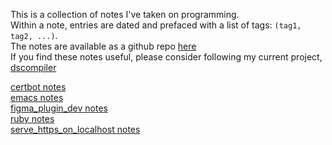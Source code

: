 This is a collection of notes I've taken on programming.  
Within a note, entries are dated and prefaced with a list of tags: `(tag1, tag2, ...)`.  
The notes are available as a github repo [here](https://github.com/lzell)  
If you find these notes useful, please consider following my current project, [dscompiler](https://github.com/lzell/dscompiler)  
  
[certbot notes](notes/certbot.html)  
[emacs notes](notes/emacs.html)  
[figma_plugin_dev notes](notes/figma_plugin_dev.html)  
[ruby notes](notes/ruby.html)  
[serve_https_on_localhost notes](notes/serve_https_on_localhost.html)  
  
